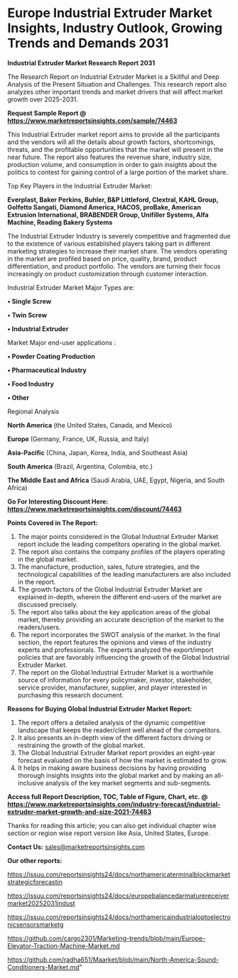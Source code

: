  # Europe Industrial Extruder Market Insights, Industry Outlook, Growing Trends and Demands 2031

<strong>Industrial Extruder Market Research Report 2031</strong>

The Research Report on Industrial Extruder Market is a Skillful and Deep Analysis of the Present Situation and Challenges. This research report also analyzes other important trends and market drivers that will affect market growth over 2025-2031.

<strong>Request Sample Report @ <a href=https://www.marketreportsinsights.com/sample/74463>https://www.marketreportsinsights.com/sample/74463</a></strong>

This Industrial Extruder market report aims to provide all the participants and the vendors will all the details about growth factors, shortcomings, threats, and the profitable opportunities that the market will present in the near future. The report also features the revenue share, industry size, production volume, and consumption in order to gain insights about the politics to contest for gaining control of a large portion of the market share.

Top Key Players in the Industrial Extruder Market:

<strong>Everplast, Baker Perkins, Buhler, B&P Littleford, Clextral, KAHL Group, Golfetto Sangati, Diamond America, HACOS, proBake, American Extrusion International, BRABENDER Group, Unifiller Systems, Alfa Machine, Reading Bakery Systems</strong>

The Industrial Extruder Industry is severely competitive and fragmented due to the existence of various established players taking part in different marketing strategies to increase their market share. The vendors operating in the market are profiled based on price, quality, brand, product differentiation, and product portfolio. The vendors are turning their focus increasingly on product customization through customer interaction.

Industrial Extruder Market Major Types are:

<strong>• Single Screw

• Twin Screw

• Industrial Extruder</strong>

Market Major end-user applications :

<strong>• Powder Coating Production

• Pharmaceutical Industry

• Food Industry

• Other</strong>

Regional Analysis

</u><strong><b>North America</b></strong> (the United States, Canada, and Mexico)

<strong><b>Europe </b></strong>(Germany, France, UK, Russia, and Italy)

<strong><b>Asia-Pacific</b></strong> (China, Japan, Korea, India, and Southeast Asia)

<strong><b>South America</b></strong> (Brazil, Argentina, Colombia, etc.)

<strong><b>The Middle East and Africa</b></strong> (Saudi Arabia, UAE, Egypt, Nigeria, and South Africa)

<strong>Go For Interesting Discount Here: <a href=https://www.marketreportsinsights.com/discount/74463>https://www.marketreportsinsights.com/discount/74463</a></strong>

<strong>Points Covered in The Report:</strong>
<ol>
  <li>The major points considered in the Global Industrial Extruder Market report include the leading competitors operating in the global market.</li>
  <li>The report also contains the company profiles of the players operating in the global market.</li>
  <li>The manufacture, production, sales, future strategies, and the technological capabilities of the leading manufacturers are also included in the report.</li>
  <li>The growth factors of the Global Industrial Extruder Market are explained in-depth, wherein the different end-users of the market are discussed precisely.</li>
  <li>The report also talks about the key application areas of the global market, thereby providing an accurate description of the market to the readers/users.</li>
  <li>The report incorporates the SWOT analysis of the market. In the final section, the report features the opinions and views of the industry experts and professionals. The experts analyzed the export/import policies that are favorably influencing the growth of the Global Industrial Extruder Market.</li>
  <li>The report on the Global Industrial Extruder Market is a worthwhile source of information for every policymaker, investor, stakeholder, service provider, manufacturer, supplier, and player interested in purchasing this research document.</li>
</ol>
<strong>Reasons for Buying Global Industrial Extruder Market Report:</strong>

<ol>
  <li>The report offers a detailed analysis of the dynamic competitive landscape that keeps the reader/client well ahead of the competitors.</li>
  <li>It also presents an in-depth view of the different factors driving or restraining the growth of the global market.</li>
  <li>The Global Industrial Extruder Market report provides an eight-year forecast evaluated on the basis of how the market is estimated to grow.</li>
  <li>It helps in making aware business decisions by having providing thorough insights insights into the global market and by making an all-inclusive analysis of the key market segments and sub-segments.</li>
</ol>
<strong>Access full Report Description, TOC, Table of Figure, Chart, etc. @ <a href=https://www.marketreportsinsights.com/industry-forecast/industrial-extruder-market-growth-and-size-2021-74463>https://www.marketreportsinsights.com/industry-forecast/industrial-extruder-market-growth-and-size-2021-74463</a></strong>


Thanks for reading this article; you can also get individual chapter wise section or region wise report version like Asia, United States, Europe.

<strong>Contact Us:</strong>
sales@marketreportsinsights.com

<strong>Our other reports:</strong>

<a href=https://issuu.com/reportsinsights24/docs/northamericaterminalblockmarketstrategicforecastin>https://issuu.com/reportsinsights24/docs/northamericaterminalblockmarketstrategicforecastin</a>

<a href=https://issuu.com/reportsinsights24/docs/europebalancedarmaturereceivermarket20252031indust>https://issuu.com/reportsinsights24/docs/europebalancedarmaturereceivermarket20252031indust</a>

<a href=https://issuu.com/reportsinsights24/docs/northamericaindustrialoptoelectronicsensorsmarketg>https://issuu.com/reportsinsights24/docs/northamericaindustrialoptoelectronicsensorsmarketg</a>

<a href=https://github.com/cargo2301/Marketing-trends/blob/main/Europe-Elevator-Traction-Machine-Market.md>https://github.com/cargo2301/Marketing-trends/blob/main/Europe-Elevator-Traction-Machine-Market.md</a>

<a href=https://github.com/radha651/Maarket/blob/main/North-America-Sound-Conditioners-Market.md>https://github.com/radha651/Maarket/blob/main/North-America-Sound-Conditioners-Market.md</a>"
